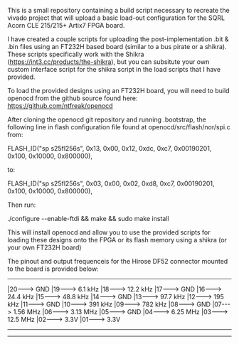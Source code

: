 This is a small repository containing a build script necessary to
recreate the vivado project that will upload a basic load-out
configuration for the SQRL Acorn CLE 215/215+ Artix7 FPGA board.

I have created a couple scripts for uploading the post-implementation
 .bit & .bin files using an FT232H based board (similar to a bus pirate
or a shikra).  These scripts specifically work with the Shikra
(https://int3.cc/products/the-shikra), but you can subsitute your own
custom interface script for the shikra script in the load scripts that
I have provided.

To load the provided designs using an FT232H board, you will need to build
openocd from the github source found here: https://github.com/ntfreak/openocd

After cloning the openocd git repository and running .bootstrap,
the following line in flash configuration file found at
openocd/src/flash/nor/spi.c from:

FLASH_ID("sp s25fl256s", 0x13, 0x00, 0x12, 0xdc, 0xc7, 0x00190201, 0x100, 0x10000, 0x800000),

to:

FLASH_ID("sp s25fl256s", 0x03, 0x00, 0x02, 0xd8, 0xc7, 0x00190201, 0x100, 0x10000, 0x800000),

Then run:

./configure --enable-ftdi && make && sudo make install

This will install openocd and allow you to use the provided scripts for loading
these designs onto the FPGA or its flash memory using a shikra (or your own
FT232H board)

The pinout and output frequenceis for the Hirose DF52 connector mounted to the
board is provided below:

_________________
|20---> GND
|19---> 6.1  kHz
|18---> 12.2 kHz
|17---> GND
|16---> 24.4 kHz
|15---> 48.8 kHz
|14---> GND
|13---> 97.7 kHz
|12---> 195  kHz
|11---> GND
|10---> 391  kHz
|09---> 782  kHz
|08---> GND
|07---> 1.56 MHz
|06---> 3.13 MHz
|05---> GND
|04---> 6.25 MHz
|03---> 12.5 MHz
|02---> 3.3V
|01---> 3.3V
_________________

----------------
